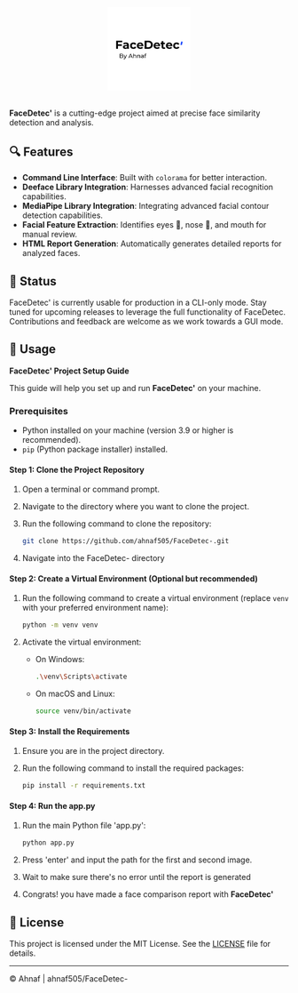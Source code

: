 <p align="center">
  <a>
    <img src="src/FaceDetec-logo.png" alt="Logo" width=150 height=150>
  </a>
</p>

## 
**FaceDetec'** is a cutting-edge project aimed at precise face similarity detection and analysis.

## 🔍 Features

- **Command Line Interface**: Built with `colorama` for better interaction.
- **Deeface Library Integration**: Harnesses advanced facial recognition capabilities.
- **MediaPipe Library Integration**: Integrating advanced facial contour detection capabilities.
- **Facial Feature Extraction**: Identifies eyes 👀, nose 👃, and mouth for manual review.
- **HTML Report Generation**: Automatically generates detailed reports for analyzed faces.

## 🚀 Status

FaceDetec' is currently usable for production in a CLI-only mode. Stay tuned for upcoming releases to leverage the full functionality of FaceDetec. Contributions and feedback are welcome as we work towards a GUI mode.

## 📝 Usage

**FaceDetec' Project Setup Guide**

This guide will help you set up and run **FaceDetec'** on your machine.

### Prerequisites

- Python installed on your machine (version 3.9 or higher is recommended).
- `pip` (Python package installer) installed.

#### Step 1: Clone the Project Repository

1. Open a terminal or command prompt.
2. Navigate to the directory where you want to clone the project.
3. Run the following command to clone the repository:

    ```sh
    git clone https://github.com/ahnaf505/FaceDetec-.git
    ```

4. Navigate into the FaceDetec- directory

#### Step 2: Create a Virtual Environment (Optional but recommended)

1. Run the following command to create a virtual environment (replace `venv` with your preferred environment name):

    ```sh
    python -m venv venv
    ```

2. Activate the virtual environment:

    - On Windows:

        ```sh
        .\venv\Scripts\activate
        ```

    - On macOS and Linux:

        ```sh
        source venv/bin/activate
        ```

#### Step 3: Install the Requirements

1. Ensure you are in the project directory.
2. Run the following command to install the required packages:

    ```sh
    pip install -r requirements.txt
    ```

#### Step 4: Run the app.py

1. Run the main Python file 'app.py':

    ```sh
    python app.py
    ```

2. Press 'enter' and input the path for the first and second image.
3. Wait to make sure there's no error until the report is generated
4. Congrats! you have made a face comparison report with **FaceDetec'**

## 📄 License

This project is licensed under the MIT License. See the [LICENSE](LICENSE) file for details.

---

© Ahnaf | ahnaf505/FaceDetec-
